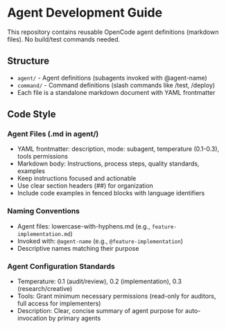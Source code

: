 # Agent Development Guide

This repository contains reusable OpenCode agent definitions (markdown files).
No build/test commands needed.

## Structure

- `agent/` - Agent definitions (subagents invoked with @agent-name)
- `command/` - Command definitions (slash commands like /test, /deploy)
- Each file is a standalone markdown document with YAML frontmatter

## Code Style

### Agent Files (.md in agent/)

- YAML frontmatter: description, mode: subagent, temperature (0.1-0.3), tools
  permissions
- Markdown body: Instructions, process steps, quality standards, examples
- Keep instructions focused and actionable
- Use clear section headers (##) for organization
- Include code examples in fenced blocks with language identifiers

### Naming Conventions

- Agent files: lowercase-with-hyphens.md (e.g., `feature-implementation.md`)
- Invoked with: `@agent-name` (e.g., `@feature-implementation`)
- Descriptive names matching their purpose

### Agent Configuration Standards

- Temperature: 0.1 (audit/review), 0.2 (implementation), 0.3 (research/creative)
- Tools: Grant minimum necessary permissions (read-only for auditors, full
  access for implementers)
- Description: Clear, concise summary of agent purpose for auto-invocation by
  primary agents
